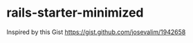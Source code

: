 rails-starter-minimized
=======================

Inspired by this Gist https://gist.github.com/josevalim/1942658
